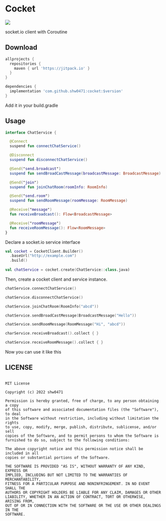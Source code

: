 # Cocket
[![](https://jitpack.io/v/shw0471/Cocket.svg)](https://jitpack.io/#shw0471/Cocket)

socket.io client with Coroutine

## Download
``` groovy
allprojects {
  repositories {
    maven { url 'https://jitpack.io' }
  }
}
```
``` groovy
dependencies {
  implementation 'com.github.shw0471:cocket:$version'
}
```
Add it in your build.gradle

## Usage
``` kotlin
interface ChatService {

  @Connect
  suspend fun connectChatService()

  @Disconnect
  suspend fun disconnectChatService()

  @Send("send.broadcast")
  suspend fun sendBroadCastMessage(broadcastMessage: BroadcastMessage)

  @Send("join")
  suspend fun joinChatRoom(roomInfo: RoomInfo)

  @Send("send.room")
  suspend fun sendRoomMessage(roomMessage: RoomMessage)

  @Receive("message")
  fun receiveBroadcast(): Flow<BroadcastMessage>

  @Receive("roomMessage")
  fun receiveRoomMessage(): Flow<RoomMessage>
}
```
Declare a socket.io service interface

``` kotlin
val cocket = CocketClient.Builder()
  .baseUrl("http://example.com")
  .build()
    
val chatService = cocket.create(ChatService::class.java)
```
Then, create a cocket client and service instance.

``` kotlin
chatService.connectChatService()

chatService.disconnectChatService()

chatService.joinChatRoom(RoomInfo("abcd"))

chatService.sendBroadCastMessage(BroadcastMessage("Hello"))

chatService.sendRoomMessage(RoomMessage("Hi", "abcd"))

charService.receiveBroadcast().collect { }

chatService.receiveRoomMessage().collect { }
```
Now you can use it like this


## LICENSE
```

MIT License

Copyright (c) 2022 shw0471

Permission is hereby granted, free of charge, to any person obtaining a copy
of this software and associated documentation files (the "Software"), to deal
in the Software without restriction, including without limitation the rights
to use, copy, modify, merge, publish, distribute, sublicense, and/or sell
copies of the Software, and to permit persons to whom the Software is
furnished to do so, subject to the following conditions:

The above copyright notice and this permission notice shall be included in all
copies or substantial portions of the Software.

THE SOFTWARE IS PROVIDED "AS IS", WITHOUT WARRANTY OF ANY KIND, EXPRESS OR
IMPLIED, INCLUDING BUT NOT LIMITED TO THE WARRANTIES OF MERCHANTABILITY,
FITNESS FOR A PARTICULAR PURPOSE AND NONINFRINGEMENT. IN NO EVENT SHALL THE
AUTHORS OR COPYRIGHT HOLDERS BE LIABLE FOR ANY CLAIM, DAMAGES OR OTHER
LIABILITY, WHETHER IN AN ACTION OF CONTRACT, TORT OR OTHERWISE, ARISING FROM,
OUT OF OR IN CONNECTION WITH THE SOFTWARE OR THE USE OR OTHER DEALINGS IN THE
SOFTWARE.
```
